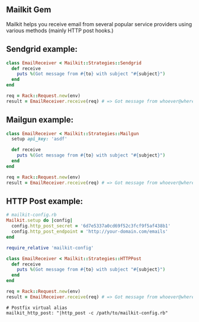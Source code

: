 Mailkit Gem
-----------

Mailkit helps you receive email from several popular service providers
using various methods (mainly HTTP post hooks.)

## Sendgrid example:

```ruby
class EmailReceiver < Mailkit::Strategies::Sendgrid
  def receive
    puts %(Got message from #{to} with subject "#{subject}")
  end
end

req = Rack::Request.new(env)
result = EmailReceiver.receive(req) # => Got message from whoever@wherever.com with subject "hello world"
```

## Mailgun example:

```ruby
class EmailReceiver < Mailkit::Strategies::Mailgun
  setup api_key: 'asdf'

  def receive
    puts %(Got message from #{to} with subject "#{subject}")
  end
end

req = Rack::Request.new(env)
result = EmailReceiver.receive(req) # => Got message from whoever@wherever.com with subject "hello world"
```

## HTTP Post example:

```ruby
# mailkit-config.rb
Mailkit.setup do |config|
  config.http_post_secret = '6d7e5337a0cd69f52c3fcf9f5af438b1'
  config.http_post_endpoint = 'http://your-domain.com/emails'
end
```

```ruby
require_relative 'mailkit-config'

class EmailReceiver < Mailkit::Strategies::HTTPPost
  def receive
    puts %(Got message from #{to} with subject "#{subject}")
  end
end

req = Rack::Request.new(env)
result = EmailReceiver.receive(req) # => Got message from whoever@wherever.com with subject "hello world"
```

```
# Postfix virtual alias
mailkit_http_post: "|http_post -c /path/to/mailkit-config.rb"
```